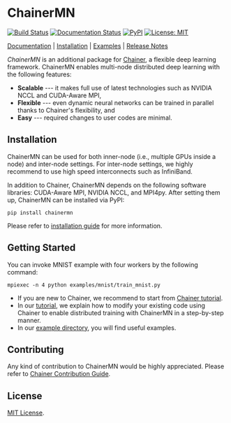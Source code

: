 # ChainerMN

[![Build Status](https://travis-ci.com/pfnet/chainermn.svg?token=2AzpxygqZgSaxVxfTPzs&branch=master)](https://travis-ci.com/pfnet/chainermn)
[![Documentation Status](https://readthedocs.org/projects/chainermn/badge/?version=latest)](http://chainermn.readthedocs.io/en/latest/?badge=latest)
[![PyPI](https://img.shields.io/pypi/v/chainermn.svg)]()
[![License: MIT](https://img.shields.io/badge/License-MIT-blue.svg)](https://opensource.org/licenses/MIT)

[Documentation](https://chainermn.readthedocs.org) |
[Installation](https://chainermn.readthedocs.org/en/latest/install.html) |
[Examples](examples) |
[Release Notes](https://github.com/pfnet/chainermn/releases)

*ChainerMN* is an additional package for [Chainer](https://github.com/pfnet/chainer), a flexible deep learning framework. ChainerMN enables multi-node distributed deep learning with the following features:

* **Scalable** --- it makes full use of latest technologies such as NVIDIA NCCL and CUDA-Aware MPI,
* **Flexible** --- even dynamic neural networks can be trained in parallel thanks to Chainer's flexibility, and
* **Easy** --- required changes to user codes are minimal.


## Installation

ChainerMN can be used for both inner-node (i.e., multiple GPUs inside a node) and inter-node settings.
For inter-node settings, we highly recommend to use high speed interconnects such as InfiniBand.

In addition to Chainer, ChainerMN depends on the following software libraries: CUDA-Aware MPI, NVIDIA NCCL, and MPI4py.
After setting them up, ChainerMN can be installed via PyPI:

```
pip install chainermn
```

Please refer to [installation guide](https://chainermn.readthedocs.org/en/latest/install.html) for more information.


## Getting Started

You can invoke MNIST example with four workers by the following command:

```
mpiexec -n 4 python examples/mnist/train_mnist.py
```

* If you are new to Chainer, we recommend to start from [Chainer tutorial](http://docs.chainer.org/en/latest/tutorial/index.html).
* In our [tutorial](https://chainermn.readthedocs.org/en/latest/tutorial), we explain how to modify your existing code using Chainer to enable distributed training with ChainerMN in a step-by-step manner.
* In our [example directory](examples), you will find useful examples.


## Contributing
Any kind of contribution to ChainerMN would be highly appreciated.
Please refer to [Chainer Contribution Guide](http://docs.chainer.org/en/latest/contribution.html).


## License

[MIT License](LICENSE).
